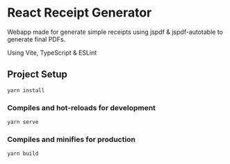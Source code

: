 # React Receipt Generator

Webapp made for generate simple receipts using jspdf & jspdf-autotable to generate final PDFs.

Using Vite, TypeScript & ESLint

## Project Setup

```
yarn install
```

### Compiles and hot-reloads for development

```
yarn serve
```

### Compiles and minifies for production

```
yarn build
```
